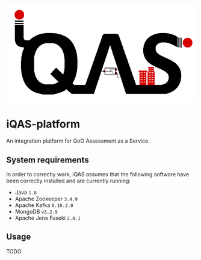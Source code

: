 ![iqas_logo](/src/main/resources/web/iqas_logo.png?raw=true "iQAS logo")

# iQAS-platform

An integration platform for QoO Assessment as a Service.

## System requirements

In order to correctly work, iQAS assumes that the following software have been correctly installed and are currently running:
* Java `1.8`
* Apache Zookeeper `3.4.9`
* Apache Kafka `0.10.2.0`
* MongoDB `v3.2.9`
* Apache Jena Fuseki `2.4.1`

## Usage

TODO